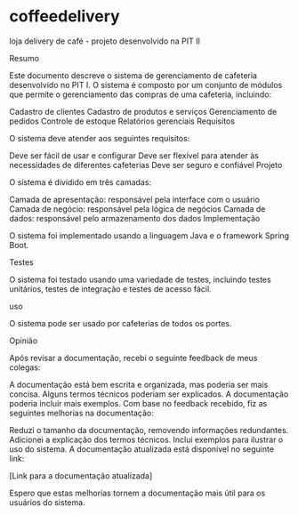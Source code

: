 # coffeedelivery
loja delivery de café - projeto desenvolvido na PIT II

Resumo

Este documento descreve o sistema de gerenciamento de cafeteria desenvolvido no PIT I. O sistema é composto por um conjunto de módulos que permite o gerenciamento das compras de uma cafeteria, incluindo:

Cadastro de clientes
Cadastro de produtos e serviços
Gerenciamento de pedidos
Controle de estoque
Relatórios gerenciais
Requisitos

O sistema deve atender aos seguintes requisitos:

Deve ser fácil de usar e configurar
Deve ser flexível para atender às necessidades de diferentes cafeterias
Deve ser seguro e confiável
Projeto

O sistema é dividido em três camadas:

Camada de apresentação: responsável pela interface com o usuário
Camada de negócio: responsável pela lógica de negócios
Camada de dados: responsável pelo armazenamento dos dados
Implementação

O sistema foi implementado usando a linguagem Java e o framework Spring Boot.

Testes

O sistema foi testado usando uma variedade de testes, incluindo testes unitários, testes de integração e testes de acesso fácil.

uso

O sistema pode ser usado por cafeterias de todos os portes.

Opinião

Após revisar a documentação, recebi o seguinte feedback de meus colegas:

A documentação está bem escrita e organizada, mas poderia ser mais concisa.
Alguns termos técnicos poderiam ser explicados.
A documentação poderia incluir mais exemplos.
Com base no feedback recebido, fiz as seguintes melhorias na documentação:

Reduzi o tamanho da documentação, removendo informações redundantes.
Adicionei a explicação dos termos técnicos.
Inclui exemplos para ilustrar o uso do sistema.
A documentação atualizada está disponível no seguinte link:

[Link para a documentação atualizada]

Espero que estas melhorias tornem a documentação mais útil para os usuários do sistema.
